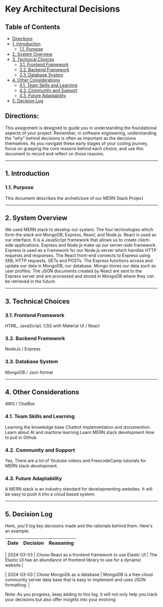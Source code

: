 # Key Architectural Decisions

## Table of Contents

- [Directions](#directions)
- [1. Introduction](#1-introduction)
  - [1.1. Purpose](#11-purpose)
- [2. System Overview](#2-system-overview)
- [3. Technical Choices](#3-technical-choices)
  - [3.1. Frontend Framework](#31-frontend-framework)
  - [3.2. Backend Framework](#32-backend-framework)
  - [3.3. Database System](#33-database-system)
- [4. Other Considerations](#4-other-considerations)
  - [4.1. Team Skills and Learning](#41-team-skills-and-learning)
  - [4.2. Community and Support](#42-community-and-support)
  - [4.3. Future Adaptability](#43-future-adaptability)
- [5. Decision Log](#5-decision-log)

## Directions:

This assignment is designed to guide you in understanding the foundational aspects of your project. Remember, in software engineering, understanding the "why" behind decisions is often as important as the decisions themselves. As you navigate these early stages of your coding journey, focus on grasping the core reasons behind each choice, and use this document to record and reflect on those reasons.

---

## 1. Introduction

### 1.1. Purpose

This document describes the archeticture of our MERN Stack Project

---

## 2. System Overview

We used MERN stack to develop our system. The four technologies which form the stack are MongoDB, Express, React, and Node.js. React is used as our interface. It is a JavaScript framework that allows us to create client-side applications. Express and Node.js make up our server-side framework. Express is used as a framework for our Node.js server which handles HTTP requests and responses. The React front-end connects to Express using XML HTTP requests, GETs and POSTs. The Express functions access and update our data in MongoDB, our database. Mongo stores our data such as user profiles. The JSON documents created by React are sent to the Express server and are processed and stored in MongoDB where they can be retrieved in the future.

---

## 3. Technical Choices

### 3.1. Frontend Framework

HTML, JavaScript, CSS with Material UI / React

### 3.2. Backend Framework

NodeJs / Express

### 3.3. Database System

MongoDB / Json format

---

## 4. Other Considerations
AWS / ChatBot

### 4.1. Team Skills and Learning

Learning the knowledge base Chatbot implementation and documention.
Learn about AI and machine learning
Learn MERN stack development
How to pull in Github

### 4.2. Community and Support

Yes, There are a lot of Youtube videos and FreecodeCamp tutorials for MERN stack development.

### 4.3. Future Adaptability

A MERN stack is an industry standard for developmenting websites. It will be easy to push it into a cloud based system.

---

## 5. Decision Log

Here, you'll log key decisions made and the rationale behind them. Here's an example:

| Date       | Decision                                 | Reasoning                                                                                                           |
|------------|------------------------------------------|---------------------------------------------------------------------------------------------------------------------|

| 2024-03-03 | Chose React as a frontend framework to use Elastic UI  | The Elastic UI has an abundance of frontend library to use for a dynamic website |

| 2024-03-03 | Chose MongoDb as a database | MongoDB is a free cloud community server data base that is easy to implement and uses JSON formatting. |

Note: As you progress, keep adding to this log. It will not only help you track your decisions but also offer insights into your evolving
